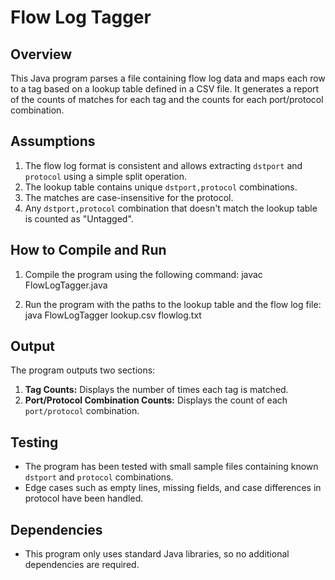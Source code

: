 # Flow Log Tagger

## Overview

This Java program parses a file containing flow log data and maps each row to a tag based on a lookup table defined in a CSV file. It generates a report of the counts of matches for each tag and the counts for each port/protocol combination.

## Assumptions

1. The flow log format is consistent and allows extracting `dstport` and `protocol` using a simple split operation.
2. The lookup table contains unique `dstport,protocol` combinations.
3. The matches are case-insensitive for the protocol.
4. Any `dstport,protocol` combination that doesn't match the lookup table is counted as "Untagged".

## How to Compile and Run

1. Compile the program using the following command: javac FlowLogTagger.java

2. Run the program with the paths to the lookup table and the flow log file: java FlowLogTagger lookup.csv flowlog.txt

## Output

The program outputs two sections:
1. **Tag Counts:** Displays the number of times each tag is matched.
2. **Port/Protocol Combination Counts:** Displays the count of each `port/protocol` combination.

## Testing

- The program has been tested with small sample files containing known `dstport` and `protocol` combinations.
- Edge cases such as empty lines, missing fields, and case differences in protocol have been handled.

## Dependencies

- This program only uses standard Java libraries, so no additional dependencies are required.

